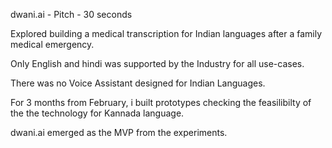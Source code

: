 dwani.ai - Pitch - 30 seconds

Explored building a medical transcription for Indian languages after a family medical emergency.

Only English and hindi was supported by the Industry for all use-cases.

There was no Voice Assistant designed for Indian Languages.

For 3 months from February, i built prototypes checking the feasilibilty of the the technology for Kannada language.

dwani.ai emerged as the MVP from the experiments.